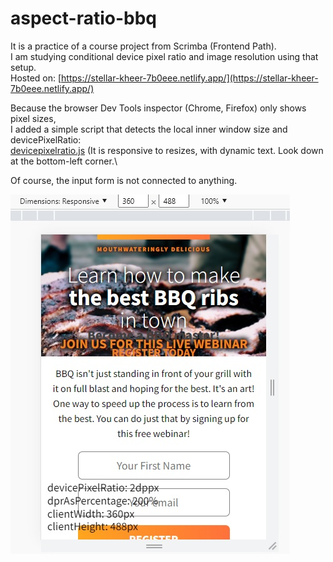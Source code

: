 # aspect-ratio-bbq

It is a practice of a course project from Scrimba (Frontend Path).\
I am studying conditional device pixel ratio and image resolution using that setup.\
Hosted on: [https://stellar-kheer-7b0eee.netlify.app/](https://stellar-kheer-7b0eee.netlify.app/)

Because the browser Dev Tools inspector (Chrome, Firefox) only shows pixel sizes,\
I added a simple script that detects the local inner window size and devicePixelRatio:\
[devicepixelratio.js](../main/devicepixelratio.js)
(It is responsive to resizes, with dynamic text. Look down at the bottom-left corner.\

Of course, the input form is not connected to anything.

![Narrow layout](./images/layoutnarrow.jpg)
